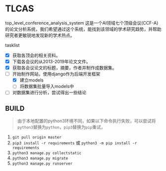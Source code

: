 # TLCAS
top_level_conference_analysis_system
这是一个AI领域七个顶级会议(CCF-A)的论文分析系统，我们希望通过这个系统，能找到该领域的学术研究趋势，并帮助研究者更敏锐地发现新的学术热点。

tasklist
- [x] 获取各顶会的相关资料。
- [x] 下载各会议的从2013-2019年论文文件。
- [x] 获取各会议论文的标题，摘要，作者并制作成数据集。
- [ ] 开始制作网站，使用django作为后端开发框架
  - [x] 建立models
  - [ ] 将数据集批量导入models中
- [ ] 对数据集进行分析，尝试得出一些结论

## BUILD
>由于本地配置的python3环境不同，如果以下命令执行失败，可以尝试将`python3`替换为`python`，`pip3`替换为`pip`重试，
1. `git pull origin master`
2. `pip3 install -r requirements` 或 `python3 -m pip install -r requirements`
3. `python3 manage.py collectstatic`
4. `python3 manage.py migrate`
5. `python3 manage.py runserver`